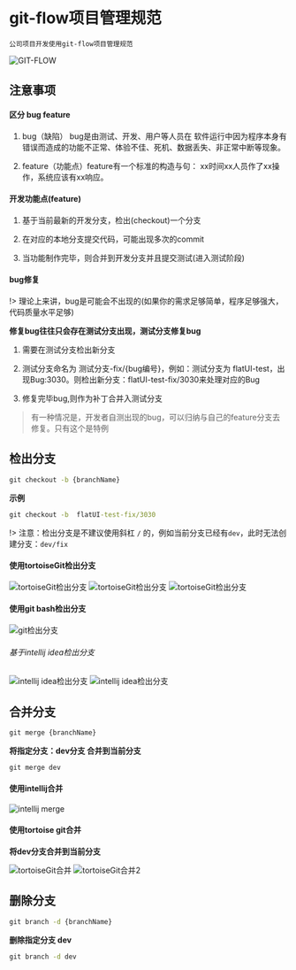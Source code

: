 # git-flow项目管理规范

	公司项目开发使用git-flow项目管理规范

![GIT-FLOW](../../../images/IDE/版本控制/GIT-FLOW.jpg)

## 注意事项

#### 区分 bug feature

1. bug（缺陷） bug是由测试、开发、用户等人员在 软件运行中因为程序本身有错误而造成的功能不正常、体验不佳、死机、数据丢失、非正常中断等现象。

2. feature（功能点）feature有一个标准的构造与句： xx时间xx人员作了xx操作，系统应该有xx响应。


#### 开发功能点(feature)

1. 基于当前最新的开发分支，检出(checkout)一个分支

2. 在对应的本地分支提交代码，可能出现多次的commit

3. 当功能制作完毕，则合并到开发分支并且提交测试(进入测试阶段)

#### bug修复

!> 理论上来讲，bug是可能会不出现的(如果你的需求足够简单，程序足够强大，代码质量水平足够)

**修复bug往往只会存在测试分支出现，测试分支修复bug**

1. 需要在测试分支检出新分支

2. 测试分支命名为 测试分支-fix/{bug编号}，例如：测试分支为 flatUI-test，出现Bug:3030。则检出新分支：flatUI-test-fix/3030来处理对应的Bug

3. 修复完毕bug,则作为补丁合并入测试分支

> 有一种情况是，开发者自测出现的bug，可以归纳与自己的feature分支去修复。只有这个是特例


## 检出分支

```cmd
git checkout -b {branchName}
```
**示例**

```cmd
git checkout -b  flatUI-test-fix/3030
```

!> 注意：检出分支是不建议使用斜杠 `/` 的，例如当前分支已经有`dev`，此时无法创建分支：`dev/fix`

#### 使用tortoiseGit检出分支

![tortoiseGit检出分支](../../../images/IDE/版本控制/tortoisegit检出.png)
![tortoiseGit检出分支](../../../images/IDE/版本控制/tortoisegit检出2.png)
![tortoiseGit检出分支](../../../images/IDE/版本控制/tortoisegit检出3.png)

#### 使用git bash检出分支

![git检出分支](../../../images/IDE/版本控制/git检出分支.png)

###### 基于intellij idea检出分支

![intellij idea检出分支](../../../images/IDE/版本控制/intellij-checkout.png)
![intellij idea检出分支](../../../images/IDE/版本控制/intellij-checkout2.png)


## 合并分支

```cmd
git merge {branchName}
```
**将指定分支：dev分支 合并到当前分支**

```cmd
git merge dev
```

#### 使用intellij合并

![intellij merge](../../../images/IDE/版本控制/intellij-merge.png)

#### 使用tortoise git合并

**将dev分支合并到当前分支**

![tortoiseGit合并](../../../images/IDE/版本控制/tortoiseGit-merge.png)
![tortoiseGit合并2](../../../images/IDE/版本控制/tortoiseGit-merge2.png)

## 删除分支

```cmd
git branch -d {branchName}
```

**删除指定分支 dev**

```cmd
git branch -d dev
```

